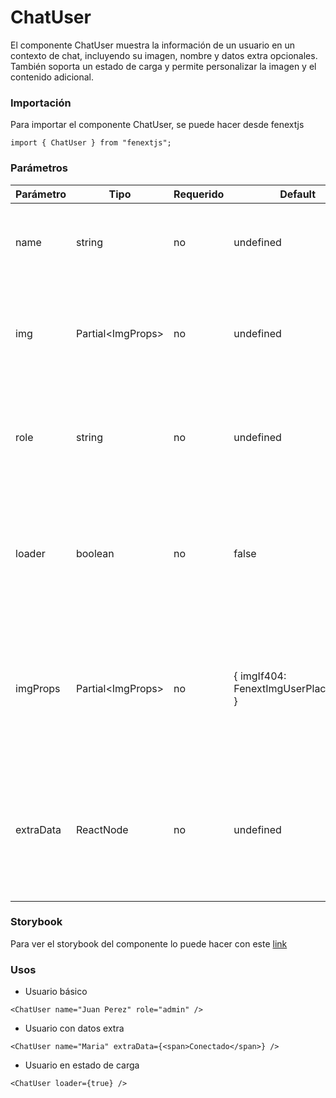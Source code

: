 # ChatUser

El componente ChatUser muestra la información de un usuario en un contexto de chat, incluyendo su imagen, nombre y datos extra opcionales. También soporta un estado de carga y permite personalizar la imagen y el contenido adicional.

### Importación

Para importar el componente ChatUser, se puede hacer desde fenextjs

```tsx copy
import { ChatUser } from "fenextjs";
```

### Parámetros

| Parámetro | Tipo                | Requerido | Default                                  | Descripcion                                                                                                    |
| --------- | ------------------- | --------- | ---------------------------------------- | -------------------------------------------------------------------------------------------------------------- |
| name      | string              | no        | undefined                                | El nombre del usuario que se mostrará en el componente.                                                        |
| img       | Partial\<ImgProps\> | no        | undefined                                | Propiedades de la imagen del usuario, incluyendo la URL o cualquier atributo de la imagen.                     |
| role      | string              | no        | undefined                                | El rol del usuario, usado para aplicar clases CSS adicionales al componente.                                   |
| loader    | boolean             | no        | false                                    | Indica si el componente está en estado de carga, mostrando placeholders en lugar del contenido real.           |
| imgProps  | Partial\<ImgProps\> | no        | \{ imgIf404: FenextImgUserPlaceholder \} | Propiedades adicionales para el componente Img, permitiendo personalizar cómo se maneja la imagen del usuario. |
| extraData | ReactNode           | no        | undefined                                | Contenido adicional que se mostrará junto al nombre del usuario, como información adicional o etiquetas.       |

### Storybook

Para ver el storybook del componente lo puede hacer con este [link](https://fenextjs-component-storybook.vercel.app/?path=/story/chat-user--index)

### Usos

-   Usuario básico

```tsx copy
<ChatUser name="Juan Perez" role="admin" />
```

-   Usuario con datos extra

```tsx copy
<ChatUser name="Maria" extraData={<span>Conectado</span>} />
```

-   Usuario en estado de carga

```tsx copy
<ChatUser loader={true} />
```

